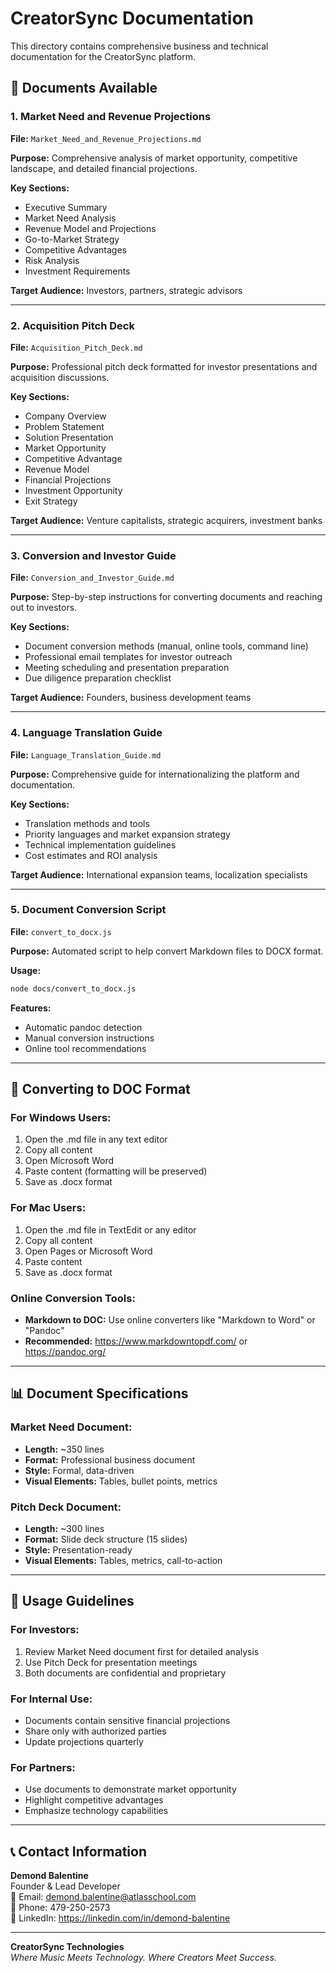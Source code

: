 # CreatorSync Documentation

This directory contains comprehensive business and technical documentation for the CreatorSync platform.

## 📄 Documents Available

### 1. Market Need and Revenue Projections
**File:** `Market_Need_and_Revenue_Projections.md`

**Purpose:** Comprehensive analysis of market opportunity, competitive landscape, and detailed financial projections.

**Key Sections:**
- Executive Summary
- Market Need Analysis
- Revenue Model and Projections
- Go-to-Market Strategy
- Competitive Advantages
- Risk Analysis
- Investment Requirements

**Target Audience:** Investors, partners, strategic advisors

---

### 2. Acquisition Pitch Deck
**File:** `Acquisition_Pitch_Deck.md`

**Purpose:** Professional pitch deck formatted for investor presentations and acquisition discussions.

**Key Sections:**
- Company Overview
- Problem Statement
- Solution Presentation
- Market Opportunity
- Competitive Advantage
- Revenue Model
- Financial Projections
- Investment Opportunity
- Exit Strategy

**Target Audience:** Venture capitalists, strategic acquirers, investment banks

---

### 3. Conversion and Investor Guide
**File:** `Conversion_and_Investor_Guide.md`

**Purpose:** Step-by-step instructions for converting documents and reaching out to investors.

**Key Sections:**
- Document conversion methods (manual, online tools, command line)
- Professional email templates for investor outreach
- Meeting scheduling and presentation preparation
- Due diligence preparation checklist

**Target Audience:** Founders, business development teams

---

### 4. Language Translation Guide
**File:** `Language_Translation_Guide.md`

**Purpose:** Comprehensive guide for internationalizing the platform and documentation.

**Key Sections:**
- Translation methods and tools
- Priority languages and market expansion strategy
- Technical implementation guidelines
- Cost estimates and ROI analysis

**Target Audience:** International expansion teams, localization specialists

---

### 5. Document Conversion Script
**File:** `convert_to_docx.js`

**Purpose:** Automated script to help convert Markdown files to DOCX format.

**Usage:**
```bash
node docs/convert_to_docx.js
```

**Features:**
- Automatic pandoc detection
- Manual conversion instructions
- Online tool recommendations

---

## 🔄 Converting to DOC Format

### For Windows Users:
1. Open the .md file in any text editor
2. Copy all content
3. Open Microsoft Word
4. Paste content (formatting will be preserved)
5. Save as .docx format

### For Mac Users:
1. Open the .md file in TextEdit or any editor
2. Copy all content
3. Open Pages or Microsoft Word
4. Paste content
5. Save as .docx format

### Online Conversion Tools:
- **Markdown to DOC:** Use online converters like "Markdown to Word" or "Pandoc"
- **Recommended:** https://www.markdowntopdf.com/ or https://pandoc.org/

---

## 📊 Document Specifications

### Market Need Document:
- **Length:** ~350 lines
- **Format:** Professional business document
- **Style:** Formal, data-driven
- **Visual Elements:** Tables, bullet points, metrics

### Pitch Deck Document:
- **Length:** ~300 lines
- **Format:** Slide deck structure (15 slides)
- **Style:** Presentation-ready
- **Visual Elements:** Tables, metrics, call-to-action

---

## 🎯 Usage Guidelines

### For Investors:
1. Review Market Need document first for detailed analysis
2. Use Pitch Deck for presentation meetings
3. Both documents are confidential and proprietary

### For Internal Use:
- Documents contain sensitive financial projections
- Share only with authorized parties
- Update projections quarterly

### For Partners:
- Use documents to demonstrate market opportunity
- Highlight competitive advantages
- Emphasize technology capabilities

---

## 📞 Contact Information

**Demond Balentine**  
Founder & Lead Developer  
📧 Email: demond.balentine@atlasschool.com  
📱 Phone: 479-250-2573  
💼 LinkedIn: https://linkedin.com/in/demond-balentine

---

**CreatorSync Technologies**  
*Where Music Meets Technology. Where Creators Meet Success.*
